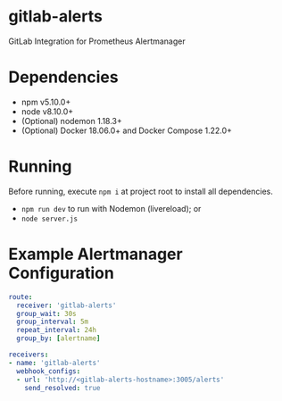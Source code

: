 # gitlab-alerts
GitLab Integration for Prometheus Alertmanager

# Dependencies
* npm v5.10.0+
* node v8.10.0+
* (Optional) nodemon 1.18.3+
* (Optional) Docker 18.06.0+ and Docker Compose 1.22.0+

# Running
Before running, execute `npm i` at project root to install all dependencies.
* `npm run dev` to run with Nodemon (livereload); or
* `node server.js`

# Example Alertmanager Configuration
```yaml
route:
  receiver: 'gitlab-alerts'
  group_wait: 30s
  group_interval: 5m
  repeat_interval: 24h
  group_by: [alertname]

receivers:
- name: 'gitlab-alerts'
  webhook_configs:
  - url: 'http://<gitlab-alerts-hostname>:3005/alerts'
    send_resolved: true
```